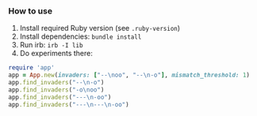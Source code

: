 ### How to use

1. Install required Ruby version (see `.ruby-version`)
1. Install dependencies: `bundle install`
1. Run irb: `irb -I lib`
1. Do experiments there:

```ruby
require 'app'
app = App.new(invaders: ["--\noo", "--\n-o"], mismatch_threshold: 1)
app.find_invaders("--\n-o")
app.find_invaders("-o\noo")
app.find_invaders("---\n-oo")
app.find_invaders("---\n---\n-oo")
```

